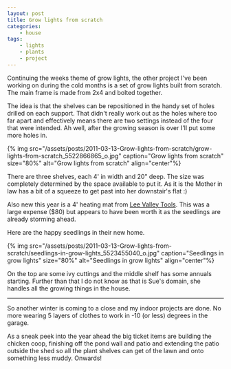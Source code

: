 ```yaml
---
layout: post
title: Grow lights from scratch
categories:
    - house
tags:
    - lights
    - plants
    - project
---
```


Continuing the weeks theme of grow lights, the other project I've been working on during the cold months is a set of grow lights built from scratch. The main frame is made from 2x4 and bolted together.

The idea is that the shelves can be repositioned in the handy set of holes drilled on each support. That didn't really work out as the holes where too far apart and effectively means there are two settings instead of the four that were intended. Ah well, after the growing season is over I'll put some more holes in.

{% img src="/assets/posts/2011-03-13-Grow-lights-from-scratch/grow-lights-from-scratch_5522866865_o.jpg" caption="Grow lights from scratch" size="80%" alt="Grow lights from scratch" align="center"%}

There are three shelves, each 4' in width and 20" deep. The size was completely determined by the space available to put it. As it is the Mother in law has a bit of a squeeze to get past into her downstair's flat :)

Also new this year is a 4' heating mat from [Lee Valley Tools](http://www.leevalley.com/). This was a large expense ($80) but appears to have been worth it as the seedlings are already storming ahead.

Here are the happy seedlings in their new home.

{% img src="/assets/posts/2011-03-13-Grow-lights-from-scratch/seedlings-in-grow-lights_5523455040_o.jpg" caption="Seedlings in grow lights" size="80%" alt="Seedlings in grow lights" align="center"%}

On the top are some ivy cuttings and the middle shelf has some annuals starting. Further than that I do not know as that is Sue's domain, she handles all the growing things in the house.

<hr/>

So another winter is coming to a close and my indoor projects are done. No more wearing 5 layers of clothes to work in -10 (or less) degrees in the garage.

As a sneak peek into the year ahead the big ticket items are building the chicken coop, finishing off the pond wall and patio and extending the patio outside the shed so all the plant shelves can get of the lawn and onto something less muddy. Onwards!